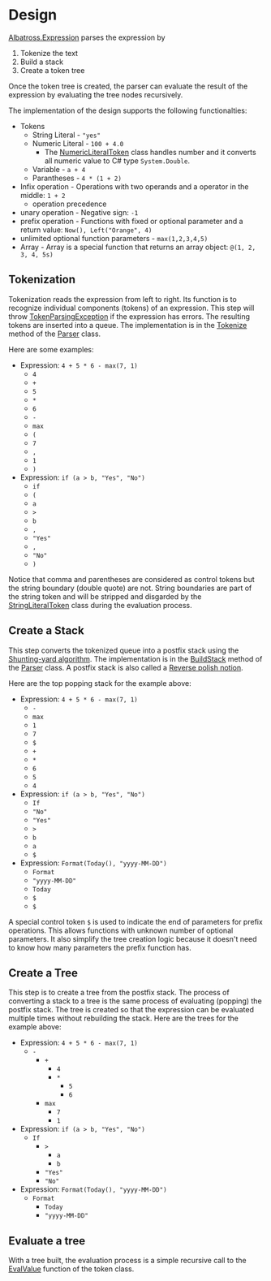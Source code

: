 # Design
[Albatross.Expression](xref:Albatross.Expression) parses the expression by
1. Tokenize the text
1. Build a stack
1. Create a token tree

Once the token tree is created, the parser can evaluate the result of the expression by evaluating the tree nodes recursively.  

The implementation of the design supports the following functionalties:
* Tokens
    * String Literal - `"yes"`
    * Numeric Literal - `100 + 4.0`
        * The [NumericLiteralToken](xref:Albatross.Expression.Tokens.NumericLiteralToken) class handles number and it converts all numeric value to C# type `System.Double`.
    * Variable - `a + 4`
    * Parantheses - `4 * (1 + 2)`
* Infix operation - Operations with two operands and a operator in the middle: `1 + 2`
    * operation precedence
* unary operation - Negative sign: `-1`
* prefix operation - Functions with fixed or optional parameter and a return value: `Now(), Left("Orange", 4)`
* unlimited optional function parameters - `max(1,2,3,4,5)`
* Array - Array is a special function that returns an array object: `@(1, 2, 3, 4, 5s)`


## Tokenization
Tokenization reads the expression from left to right.  Its function is to recognize individual components (tokens) of an expression.  This step will throw [TokenParsingException](xref:Albatross.Expression.Exceptions.TokenParsingException) if the expression has errors.  The resulting tokens are inserted into a queue.  The implementation is in the [Tokenize](xref:Albatross.Expression.Parser.Tokenize(System.String)) method of the [Parser](xref:Albatross.Expression.Parser) class.

Here are some examples:
* Expression: `4 + 5 * 6 - max(7, 1)`
    * `4`
    * `+`
    * `5`
    * `*`
    * `6`
    * `-`
    * `max`
    * `(`
    * `7`
    * `,`
    * `1`
    * `)`
* Expression: `if (a > b, "Yes", "No")`
    * `if`
    * `(`
    * `a`
    * `>`
    * `b`
    * `,`
    * `"Yes"`
    * `,`
    * `"No"`
    * `)`

Notice that comma and parentheses are considered as control tokens but the string boundary (double quote) are not.  String boundaries are part of the string token and will be stripped and disgarded by the [StringLiteralToken](xref:Albatross.Expression.Tokens.StringLiteralToken) class during the evaluation process.

## Create a Stack
This step converts the tokenized queue into a postfix stack using the [Shunting-yard algorithm](https://en.wikipedia.org/wiki/Shunting-yard_algorithm).  The implementation is in the [BuildStack](xref:Albatross.Expression.Parser.BuildStack(System.Collections.Generic.Queue{Albatross.Expression.Tokens.IToken})) method of the [Parser](xref:Albatross.Expression.Parser) class.  A postfix stack is also called a [Reverse polish notion](https://en.wikipedia.org/wiki/Reverse_Polish_notation).  

Here are the top popping stack for the example above:
* Expression: `4 + 5 * 6 - max(7, 1)`
    * `-`
	* `max`
	* `1`
	* `7`
	* `$`
	* `+`
	* `*`
	* `6`
	* `5`
	* `4`
* Expression: `if (a > b, "Yes", "No")`
	* `If`
	* `"No"`
	* `"Yes"`
	* `>`
	* `b`
	* `a`
	* `$`
* Expression: `Format(Today(), "yyyy-MM-DD")`
	* `Format`
	* `"yyyy-MM-DD"`
	* `Today`
	* `$`
	* `$`

A special control token `$` is used to indicate the end of parameters for prefix operations.  This allows functions with unknown number of optional parameters.  It also simplify the tree creation logic because it doesn't need to know how many parameters the prefix function has.


## Create a Tree
This step is to create a tree from the postfix stack.  The process of converting a stack to a tree is the same process of evaluating (popping) the postfix stack.  The tree is created so that the expression can be evaluated multiple times without rebuilding the stack.
Here are the trees for the example above:

* Expression: `4 + 5 * 6 - max(7, 1)`
	* `-`
		* `+`
			* `4`
			* `*`
				* `5`
				* `6`
		* `max`
			* `7`
			* `1`
* Expression: `if (a > b, "Yes", "No")`
	* `If`
		* `>`
			* `a`
			* `b`
		* `"Yes"`
		* `"No"`
* Expression: `Format(Today(), "yyyy-MM-DD")`
	* `Format`
		* `Today`
		* `"yyyy-MM-DD"`

## Evaluate a tree
With a tree built, the evaluation process is a simple recursive call to the [EvalValue](xref:Albatross.Expression.Tokens.IToken.EvalValue(System.Func{System.String,System.Object})) function of the token class.